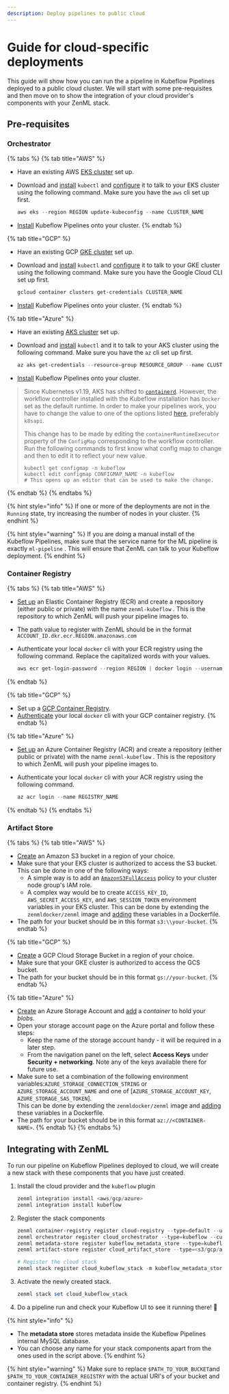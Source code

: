 ```yaml
---
description: Deploy pipelines to public cloud
---
```


# Guide for cloud-specific deployments

This guide will show how you can run the a pipeline in Kubeflow Pipelines deployed to a public cloud cluster. We will start with some pre-requisites and then move on to show the integration of your cloud provider's components with your ZenML stack.


## Pre-requisites

### Orchestrator

{% tabs %}
{% tab title="AWS" %}
* Have an existing AWS [EKS cluster](https://docs.aws.amazon.com/eks/latest/userguide/create-cluster.html) set up.
*   Download and [install](https://kubernetes.io/docs/tasks/tools/) `kubectl` and [configure](https://aws.amazon.com/premiumsupport/knowledge-center/eks-cluster-connection/) it to talk to your EKS cluster using the following command. Make sure you have the `aws` cli set up first.

    ```powershell
    aws eks --region REGION update-kubeconfig --name CLUSTER_NAME
    ```
* [Install](https://www.kubeflow.org/docs/components/pipelines/installation/standalone-deployment/#deploying-kubeflow-pipelines) Kubeflow Pipelines onto your cluster.
{% endtab %}

{% tab title="GCP" %}
* Have an existing GCP [GKE cluster](https://cloud.google.com/kubernetes-engine/docs/quickstart) set up.
*   Download and [install](https://kubernetes.io/docs/tasks/tools/) `kubectl` and [configure](https://cloud.google.com/kubernetes-engine/docs/how-to/cluster-access-for-kubectl) it to talk to your GKE cluster using the following command. Make sure you have the Google Cloud CLI set up first.

    ```powershell
    gcloud container clusters get-credentials CLUSTER_NAME
    ```
* [Install](https://www.kubeflow.org/docs/distributions/gke/deploy/overview/) Kubeflow Pipelines onto your cluster.
{% endtab %}

{% tab title="Azure" %}
* Have an existing [AKS cluster](https://azure.microsoft.com/en-in/services/kubernetes-service/#documentation) set up.
*   Download and [install](https://kubernetes.io/docs/tasks/tools/) `kubectl` and it to talk to your AKS cluster using the following command. Make sure you have the `az` cli set up first.

    ```powershell
    az aks get-credentials --resource-group RESOURCE_GROUP --name CLUSTER_NAME
    ```
* [Install](https://www.kubeflow.org/docs/components/pipelines/installation/standalone-deployment/#deploying-kubeflow-pipelines) Kubeflow Pipelines onto your cluster.

> Since Kubernetes v1.19, AKS has shifted to [`containerd`](https://docs.microsoft.com/en-us/azure/aks/cluster-configuration#container-runtime-configuration). However, the workflow controller installed with the Kubeflow installation has `Docker` set as the default runtime. In order to make your pipelines work, you have to change the value to one of the options listed [here](https://argoproj.github.io/argo-workflows/workflow-executors/#workflow-executors),  preferably `k8sapi`.&#x20;
>
> This change has to be made by editing the `containerRuntimeExecutor` property of the `ConfigMap` corresponding to the workflow controller. Run the following commands to first know what config map to change and then to edit it to reflect your new value.
>
> ```
> kubectl get configmap -n kubeflow
> kubectl edit configmap CONFIGMAP_NAME -n kubeflow
> # This opens up an editor that can be used to make the change.
> ```
{% endtab %}
{% endtabs %}

{% hint style="info" %}
If one or more of the deployments are not in the `Running` state, try increasing the number of nodes in your cluster.
{% endhint %}

{% hint style="warning" %}
If you are doing a manual install of the Kubeflow Pipelines, make sure that the service name for the ML pipeline is exactly `ml-pipeline` . This will ensure that ZenML can talk to your Kubeflow deployment.
{% endhint %}

### Container Registry

{% tabs %}
{% tab title="AWS" %}
* [Set up](https://docs.aws.amazon.com/AmazonECR/latest/userguide/get-set-up-for-amazon-ecr.html) an Elastic Container Registry (ECR) and create a repository (either public or private) with the name `zenml-kubeflow` . This is the repository to which ZenML will push your pipeline images to. 
* The path value to register with ZenML should be in the format `ACCOUNT_ID.dkr.ecr.REGION.amazonaws.com`
* Authenticate your local `docker` cli with your ECR registry using the following command. Replace the capitalized words with your values.

    ```powershell
    aws ecr get-login-password --region REGION | docker login --username aws --password-stdin ACCOUNT_ID.dkr.ecr.REGION.amazonaws.com
    ```
{% endtab %}

{% tab title="GCP" %}
* Set up a [GCP Container Registry](https://cloud.google.com/container-registry/docs).
* [Authenticate](https://cloud.google.com/container-registry/docs/advanced-authentication) your local `docker` cli with your GCP container registry.
{% endtab %}

{% tab title="Azure" %}
* [Set up](https://azure.microsoft.com/en-in/services/container-registry/#get-started) an Azure Container Registry (ACR) and create a repository (either public or private) with the name `zenml-kubeflow` . This is the repository to which ZenML will push your pipeline images to.
*   Authenticate your local `docker` cli with your ACR registry using the following command.

    ```powershell
    az acr login --name REGISTRY_NAME
    ```
{% endtab %}
{% endtabs %}

### Artifact Store

{% tabs %}
{% tab title="AWS" %}
* [Create](https://docs.aws.amazon.com/AmazonS3/latest/userguide/create-bucket-overview.html) an Amazon S3 bucket in a region of your choice.
* Make sure that your EKS cluster is authorized to access the S3 bucket. This can be done in one of the following ways:
  * A simple way is to add an [`AmazonS3FullAccess`](https://console.aws.amazon.com/iam/home#/policies/arn:aws:iam::aws:policy/AmazonS3FullAccess) policy to your cluster node group's IAM role.
  * A complex way would be to create `ACCESS_KEY_ID`, `AWS_SECRET_ACCESS_KEY`, and `AWS_SESSION_TOKEN` environment variables in your EKS cluster. This can be done by extending the `zenmldocker/zenml` image and [adding](https://docs.docker.com/engine/reference/builder/#env) these variables in a Dockerfile. 
* The path for your bucket should be in this format `s3:\\your-bucket`.
{% endtab %}

{% tab title="GCP" %}
* [Create](https://cloud.google.com/storage/docs/creating-buckets) a GCP Cloud Storage Bucket in a region of your choice.
* Make sure that your GKE cluster is authorized to access the GCS bucket.
* The path for your bucket should be in this format `gs://your-bucket`.
{% endtab %}

{% tab title="Azure" %}
* [Create](https://docs.microsoft.com/en-us/azure/storage/common/storage-account-overview) an Azure Storage Account and [add](https://docs.microsoft.com/en-us/azure/storage/blobs/storage-quickstart-blobs-portal) a _container_ to hold your _blobs._
* Open your storage account page on the Azure portal and follow these steps:
  * Keep the name of the storage account handy - it will be required in a later step.
  * From the navigation panel on the left, select **Access Keys** under **Security + networking**. Note any of the keys available there for future use.
* Make sure to set a combination of the following environment variables:`AZURE_STORAGE_CONNECTION_STRING` or `AZURE_STORAGE_ACCOUNT_NAME` and one of \[`AZURE_STORAGE_ACCOUNT_KEY`, `AZURE_STORAGE_SAS_TOKEN`]. \
  This can be done by extending the `zenmldocker/zenml` image and [adding](https://docs.docker.com/engine/reference/builder/#env) these variables in a Dockerfile.
* The path for your bucket should be in this format `az://<CONTAINER-NAME>`.
{% endtab %}
{% endtabs %}

## Integrating with ZenML

To run our pipeline on Kubeflow Pipelines deployed to cloud, we will create a new stack with these components that you have just created.

1. Install the cloud provider and the `kubeflow` plugin

    ```powershell
    zenml integration install <aws/gcp/azure>
    zenml integration install kubeflow
    ```

2. Register the stack components

    ```powershell
    zenml container-registry register cloud-registry --type=default --uri=$PATH_TO_YOUR_CONTAINER_REGISTRY
    zenml orchestrator register cloud_orchestrator --type=kubeflow --custom_docker_base_image_name=YOUR_IMAGE
    zenml metadata-store register kubeflow_metadata_store --type=kubeflow
    zenml artifact-store register cloud_artifact_store --type=<s3/gcp/azure> --path=$PATH_TO_YOUR_BUCKET

    # Register the cloud stack
    zenml stack register cloud_kubeflow_stack -m kubeflow_metadata_store -a cloud_artifact_store -o cloud_orchestrator -c cloud_registry
    ```
    
3. Activate the newly created stack.

    ```powershell
    zenml stack set cloud_kubeflow_stack
    ```

4. Do a pipeline run and check your Kubeflow UI to see it running there! 🚀

{% hint style="info" %}
* The **metadata store** stores metadata inside the Kubeflow Pipelines internal MySQL database.
* You can choose any name for your stack components apart from the ones used in the script above.
{% endhint %}

{% hint style="warning" %}
Make sure to replace `$PATH_TO_YOUR_BUCKET`and `$PATH_TO_YOUR_CONTAINER_REGISTRY` with the actual URI's of your bucket and container registry.
{% endhint %}